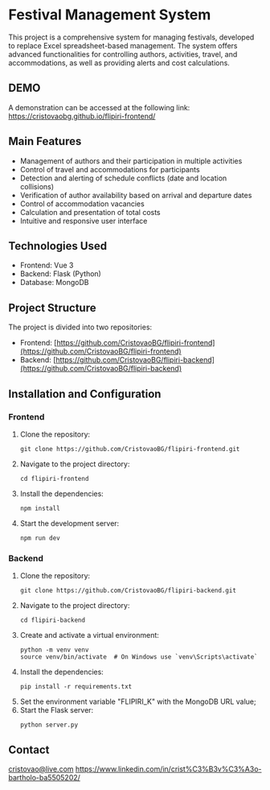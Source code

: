 # Festival Management System

This project is a comprehensive system for managing festivals, developed to replace Excel spreadsheet-based management. The system offers advanced functionalities for controlling authors, activities, travel, and accommodations, as well as providing alerts and cost calculations.

## DEMO

A demonstration can be accessed at the following link:
https://cristovaobg.github.io/flipiri-frontend/

## Main Features

- Management of authors and their participation in multiple activities
- Control of travel and accommodations for participants
- Detection and alerting of schedule conflicts (date and location collisions)
- Verification of author availability based on arrival and departure dates
- Control of accommodation vacancies
- Calculation and presentation of total costs
- Intuitive and responsive user interface

## Technologies Used

- Frontend: Vue 3
- Backend: Flask (Python)
- Database: MongoDB

## Project Structure

The project is divided into two repositories:
- Frontend: [https://github.com/CristovaoBG/flipiri-frontend](https://github.com/CristovaoBG/flipiri-frontend)
- Backend: [https://github.com/CristovaoBG/flipiri-backend](https://github.com/CristovaoBG/flipiri-backend)

## Installation and Configuration

### Frontend

1. Clone the repository:
   ```
   git clone https://github.com/CristovaoBG/flipiri-frontend.git
   ```
2. Navigate to the project directory:
   ```
   cd flipiri-frontend
   ```
3. Install the dependencies:
   ```
   npm install
   ```
4. Start the development server:
   ```
   npm run dev
   ```

### Backend

1. Clone the repository:
   ```
   git clone https://github.com/CristovaoBG/flipiri-backend.git
   ```
2. Navigate to the project directory:
   ```
   cd flipiri-backend
   ```
3. Create and activate a virtual environment:
   ```
   python -m venv venv
   source venv/bin/activate  # On Windows use `venv\Scripts\activate`
   ```
4. Install the dependencies:
   ```
   pip install -r requirements.txt
   ```
5. Set the environment variable "FLIPIRI_K" with the MongoDB URL value;
6. Start the Flask server:
   ```
   python server.py
   ```

## Contact

cristovao@live.com
https://www.linkedin.com/in/crist%C3%B3v%C3%A3o-bartholo-ba5505202/